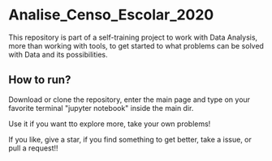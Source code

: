 # Analise_Censo_Escolar_2020
This repository is part of a self-training project to work with Data Analysis, more than working with tools, to get started to what problems can be solved with Data and its possibilities.
## How to run?
Download or clone the repository, enter the main page and type on your favorite terminal "jupyter notebook" inside the main dir.

Use it if you want tto explore more, take your own problems!

If you like, give a star, if you find something to get better, take a issue, or pull a request!!
